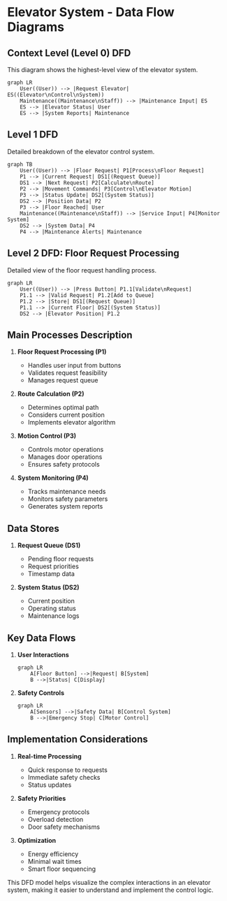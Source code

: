 # Elevator System - Data Flow Diagrams

## Context Level (Level 0) DFD

This diagram shows the highest-level view of the elevator system.

```mermaid
graph LR
    User((User)) --> |Request Elevator| ES((Elevator\nControl\nSystem))
    Maintenance((Maintenance\nStaff)) --> |Maintenance Input| ES
    ES --> |Elevator Status| User
    ES --> |System Reports| Maintenance
```

## Level 1 DFD

Detailed breakdown of the elevator control system.

```mermaid
graph TB
    User((User)) --> |Floor Request| P1[Process\nFloor Request]
    P1 --> |Current Request| DS1[(Request Queue)]
    DS1 --> |Next Request| P2[Calculate\nRoute]
    P2 --> |Movement Commands| P3[Control\nElevator Motion]
    P3 --> |Status Update| DS2[(System Status)]
    DS2 --> |Position Data| P2
    P3 --> |Floor Reached| User
    Maintenance((Maintenance\nStaff)) --> |Service Input| P4[Monitor System]
    DS2 --> |System Data| P4
    P4 --> |Maintenance Alerts| Maintenance
```

## Level 2 DFD: Floor Request Processing

Detailed view of the floor request handling process.

```mermaid
graph LR
    User((User)) --> |Press Button| P1.1[Validate\nRequest]
    P1.1 --> |Valid Request| P1.2[Add to Queue]
    P1.2 --> |Store| DS1[(Request Queue)]
    P1.1 --> |Current Floor| DS2[(System Status)]
    DS2 --> |Elevator Position| P1.2
```

## Main Processes Description

1. **Floor Request Processing (P1)**
   - Handles user input from buttons
   - Validates request feasibility
   - Manages request queue

2. **Route Calculation (P2)**
   - Determines optimal path
   - Considers current position
   - Implements elevator algorithm

3. **Motion Control (P3)**
   - Controls motor operations
   - Manages door operations
   - Ensures safety protocols

4. **System Monitoring (P4)**
   - Tracks maintenance needs
   - Monitors safety parameters
   - Generates system reports

## Data Stores

1. **Request Queue (DS1)**
   - Pending floor requests
   - Request priorities
   - Timestamp data

2. **System Status (DS2)**
   - Current position
   - Operating status
   - Maintenance logs

## Key Data Flows

1. **User Interactions**
   ```mermaid
   graph LR
       A[Floor Button] -->|Request| B[System]
       B -->|Status| C[Display]
   ```

2. **Safety Controls**
   ```mermaid
   graph LR
       A[Sensors] -->|Safety Data| B[Control System]
       B -->|Emergency Stop| C[Motor Control]
   ```

## Implementation Considerations

1. **Real-time Processing**
   - Quick response to requests
   - Immediate safety checks
   - Status updates

2. **Safety Priorities**
   - Emergency protocols
   - Overload detection
   - Door safety mechanisms

3. **Optimization**
   - Energy efficiency
   - Minimal wait times
   - Smart floor sequencing

This DFD model helps visualize the complex interactions in an elevator system, making it easier to understand and implement the control logic.
